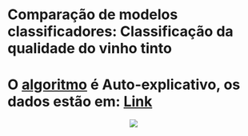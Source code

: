 # Comparação de modelos classificadores: Classificação da qualidade do vinho tinto

# O [algoritmo](https://github.com/RenatoMaximiano/MPD_1_TrabalhoFinal/blob/main/Red_Wine_Quality.ipynb) é Auto-explicativo, os dados estão em: [Link](https://github.com/RenatoMaximiano/MPD_1_TrabalhoFinal/blob/main/Red_wine)


<p align="center">
 <img src="https://user-images.githubusercontent.com/84810481/188052468-dc207df0-544a-464c-89d1-92c17d80453f.png">
</p>
